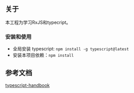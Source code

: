 ## 关于

本工程为学习RxJS和typecript。

### 安装和使用

- 全局安装 typescript: `npm install -g typescript@latest`
- 安装本项目依赖：`npm install`


## 参考文档

[typescript-handbook](https://zhongsp.gitbooks.io/typescript-handbook/content/index.html)

